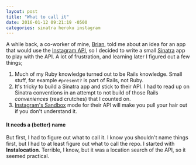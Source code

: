 ```yaml
---
layout: post
title: "What to call it"
date: 2016-01-12 09:21:19 -0500
categories: sinatra heroku instagram
---
```


A while back, a co-worker of mine, [Brian][brian], told me about an idea for an app that would use the [Instagram API][instagram-api], so I decided to write a small [Sinatra][sinatra] app to play with the API. A lot of frustration, and learning later I figured out a few things;

1. Much of my Ruby knowledge turned out to be Rails knowledge. Small stuff, for example `#present?` is part of Rails, not Ruby.
2. It's tricky to build a Sinatra app and stick to their API. I had to read up on Sinatra conventions in an attempt to not build of those Rails *conveniences* (read crutches) that I counted on.
3. [Instagram's Sandbox][instagram-sandbox] mode for their API will make you pull your hair out if you don't understand it.

#### It needs a (better) name
But first, I had to figure out what to call it. I know you shouldn't name things first, but I had to at least figure out what to call the repo. I started with **Instalocation**. Terrible, I know, but it was a location search of the API, so it seemed practical.

[instagram-api]: https://www.instagram.com/developer/
[instagram-sandbox]: https://www.instagram.com/developer/sandbox/
[sinatra]: http://www.sinatrarb.com/
[brian]: https://github.com/briancantrell
